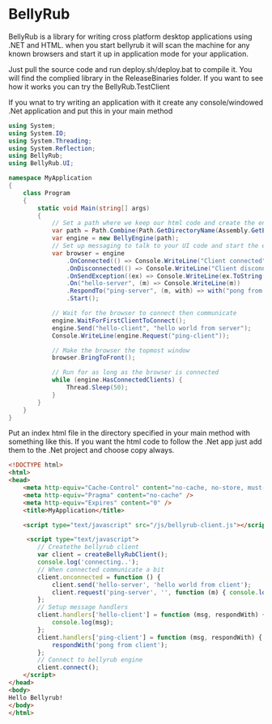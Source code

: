 # BellyRub

BellyRub is a library for writing cross platform desktop applications using .NET and HTML. when you start bellyrub it will scan the machine for any known browsers and start it up in application mode for your application.

Just pull the source code and run deploy.sh/deploy.bat to compile it. You will find the complied library in the ReleaseBinaries folder. If you want to see how it works you can try the BellyRub.TestClient

If you wnat to try writing an application with it create any console/windowed .Net application and put this in your main method
```C#
using System;
using System.IO;
using System.Threading;
using System.Reflection;
using BellyRub;
using BellyRub.UI;

namespace MyApplication
{
	class Program
	{
		static void Main(string[] args)
		{
            // Set a path where we keep our html code and create the engine
            var path = Path.Combine(Path.GetDirectoryName(Assembly.GetExecutingAssembly().Location), "site");
            var engine = new BellyEngine(path);
            // Set up messaging to talk to your UI code and start the engine
            var browser = engine
                .OnConnected(() => Console.WriteLine("Client connected"))
                .OnDisconnected(() => Console.WriteLine("Client disconnected"))
                .OnSendException((ex) => Console.WriteLine(ex.ToString()))
                .On("hello-server", (m) => Console.WriteLine(m))
                .RespondTo("ping-server", (m, with) => with("pong from server"))
                .Start();

            // Wait for the browser to connect then communicate
            engine.WaitForFirstClientToConnect();
            engine.Send("hello-client", "hello world from server");
            Console.WriteLine(engine.Request("ping-client"));

            // Make the browser the topmost window
            browser.BringToFront(); 

            // Run for as long as the browser is connected
            while (engine.HasConnectedClients) {
                Thread.Sleep(50);
            }
		}
	}
}
```

Put an index html file in the directory specified in your main method with something like this. If you want the html code to follow the .Net app just add them to the .Net project and choose copy always.
```html
<!DOCTYPE html>
<html>
<head>
    <meta http-equiv="Cache-Control" content="no-cache, no-store, must-revalidate" />
    <meta http-equiv="Pragma" content="no-cache" />
    <meta http-equiv="Expires" content="0" />
	<title>MyApplication</title>

    <script type="text/javascript" src="/js/bellyrub-client.js"></script>

     <script type="text/javascript">
        // Createthe bellyrub client
        var client = createBellyRubClient(); 
        console.log('connecting..');
        // When connected communicate a bit
        client.onconnected = function () {
            client.send('hello-server', 'hello world from client');
            client.request('ping-server', '', function (m) { console.log(m); });
        };
        // Setup message handlers
        client.handlers['hello-client'] = function (msg, respondWith) {
            console.log(msg);
        };
        client.handlers['ping-client'] = function (msg, respondWith) {
            respondWith('pong from client');
        }; 
        // Connect to bellyrub engine
        client.connect(); 
    </script>   
</head>
<body>
Hello Bellyrub!
</body>
</html>
```


